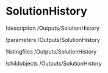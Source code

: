 <!-- MOOSE Documentation Stub: Remove this when content is added. -->

# SolutionHistory
!description /Outputs/SolutionHistory

!parameters /Outputs/SolutionHistory

!listingfiles /Outputs/SolutionHistory

!childobjects /Outputs/SolutionHistory

